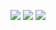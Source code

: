 ![](https://komarev.com/ghpvc/?username=Drchjiang)
![](https://komarev.com/ghpvc/?username=your-github-username&color=green)
![](https://komarev.com/ghpvc/?username=your-github-username&style=flat-square)
